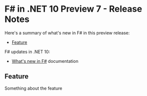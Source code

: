 # F# in .NET 10 Preview 7 - Release Notes

Here's a summary of what's new in F# in this preview release:

- [Feature](#feature)

F# updates in .NET 10:

- [What's new in F#](https://learn.microsoft.com/dotnet/fsharp/whats-new/) documentation

## Feature

Something about the feature
